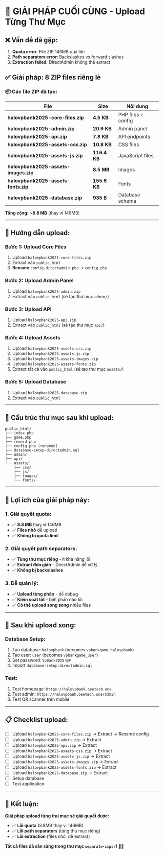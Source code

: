 # 🎯 **GIẢI PHÁP CUỐI CÙNG - Upload Từng Thư Mục**

## ❌ **Vấn đề đã gặp:**

1. **Quota error**: File ZIP 146MB quá lớn
2. **Path separators error**: Backslashes vs forward slashes
3. **Extraction failed**: DirectAdmin không thể extract

## ✅ **Giải pháp: 8 ZIP files riêng lẻ**

### **📦 Các file ZIP đã tạo:**

| File                                 | Size         | Nội dung           |
| ------------------------------------ | ------------ | ------------------ |
| **halovpbank2025-core-files.zip**    | **4.5 KB**   | PHP files + config |
| **halovpbank2025-admin.zip**         | **20.9 KB**  | Admin panel        |
| **halovpbank2025-api.zip**           | **7.8 KB**   | API endpoints      |
| **halovpbank2025-assets-css.zip**    | **10.8 KB**  | CSS files          |
| **halovpbank2025-assets-js.zip**     | **116.4 KB** | JavaScript files   |
| **halovpbank2025-assets-images.zip** | **8.5 MB**   | Images             |
| **halovpbank2025-assets-fonts.zip**  | **155.6 KB** | Fonts              |
| **halovpbank2025-database.zip**      | **935 B**    | Database schema    |

**Tổng cộng: ~8.8 MB** (thay vì 146MB)

---

## 🚀 **Hướng dẫn upload:**

### **Bước 1: Upload Core Files**

1. Upload `halovpbank2025-core-files.zip`
2. Extract vào `public_html`
3. **Rename** `config-directadmin.php` → `config.php`

### **Bước 2: Upload Admin Panel**

1. Upload `halovpbank2025-admin.zip`
2. Extract vào `public_html` (sẽ tạo thư mục `admin/`)

### **Bước 3: Upload API**

1. Upload `halovpbank2025-api.zip`
2. Extract vào `public_html` (sẽ tạo thư mục `api/`)

### **Bước 4: Upload Assets**

1. Upload `halovpbank2025-assets-css.zip`
2. Upload `halovpbank2025-assets-js.zip`
3. Upload `halovpbank2025-assets-images.zip`
4. Upload `halovpbank2025-assets-fonts.zip`
5. Extract tất cả vào `public_html` (sẽ tạo thư mục `assets/`)

### **Bước 5: Upload Database**

1. Upload `halovpbank2025-database.zip`
2. Extract vào `public_html`

---

## 📁 **Cấu trúc thư mục sau khi upload:**

```
public_html/
├── index.php
├── game.php
├── reward.php
├── config.php (renamed)
├── database-setup-directadmin.sql
├── admin/
├── api/
└── assets/
    ├── css/
    ├── js/
    ├── images/
    └── fonts/
```

---

## 🎯 **Lợi ích của giải pháp này:**

### **1. Giải quyết quota:**

-   ✅ **8.8 MB** thay vì 146MB
-   ✅ **Files nhỏ** dễ upload
-   ✅ **Không bị quota limit**

### **2. Giải quyết path separators:**

-   ✅ **Từng thư mục riêng** - ít khả năng lỗi
-   ✅ **Extract đơn giản** - DirectAdmin dễ xử lý
-   ✅ **Không bị backslashes**

### **3. Dễ quản lý:**

-   ✅ **Upload từng phần** - dễ debug
-   ✅ **Kiểm soát tốt** - biết phần nào lỗi
-   ✅ **Có thể upload song song** nhiều files

---

## 🔧 **Sau khi upload xong:**

### **Database Setup:**

1. Tạo database: `halovpbank` (becomes `vpbankgame_halovpbank`)
2. Tạo user: `user` (becomes `vpbankgame_user`)
3. Set password: `VpBank2025!@#`
4. Import `database-setup-directadmin.sql`

### **Test:**

1. Test homepage: `https://halovpbank.beetech.one`
2. Test admin: `https://halovpbank.beetech.one/admin`
3. Test QR scanner trên mobile

---

## 📋 **Checklist upload:**

-   [ ] Upload `halovpbank2025-core-files.zip` → Extract → Rename config
-   [ ] Upload `halovpbank2025-admin.zip` → Extract
-   [ ] Upload `halovpbank2025-api.zip` → Extract
-   [ ] Upload `halovpbank2025-assets-css.zip` → Extract
-   [ ] Upload `halovpbank2025-assets-js.zip` → Extract
-   [ ] Upload `halovpbank2025-assets-images.zip` → Extract
-   [ ] Upload `halovpbank2025-assets-fonts.zip` → Extract
-   [ ] Upload `halovpbank2025-database.zip` → Extract
-   [ ] Setup database
-   [ ] Test application

---

## 🎉 **Kết luận:**

**Giải pháp upload từng thư mục sẽ giải quyết được:**

-   ✅ **Lỗi quota** (8.8MB thay vì 146MB)
-   ✅ **Lỗi path separators** (từng thư mục riêng)
-   ✅ **Lỗi extraction** (files nhỏ, dễ extract)

**Tất cả files đã sẵn sàng trong thư mục `separate-zips/`!** 🚀✨
